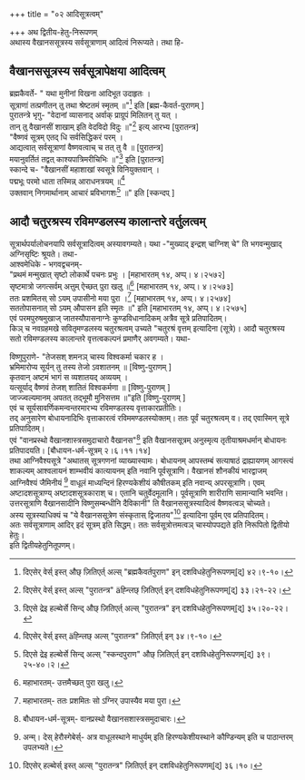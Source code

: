 +++
title = "०२ आदिसूत्रत्वम्"

+++
अथ द्वितीय-हेतु-निरूपणम्  
अथास्य वैखानससूत्रस्य सर्वसूत्राणाम् आदित्वं निरूप्यते। तथा हि-  
    
## वैखानससूत्रस्य सर्वसूत्रापेक्षया आदित्वम्
    
ब्रह्मकैवर्ते- " यथा मुनीनां विखना आदिभूत उदाहृतः ।  
सूत्राणां तत्प्रणीतन् तु तथा श्रेष्टतमं स्मृतम् ॥"[^६०२] इति [ब्रह्म-कैवर्त-पुराणम् ]  
पुरातन्त्रे भृगु- "वेदानां व्यासनाद् अर्वाक् प्राग्रूपं मिलितन् तु यत् ।  
तान् तु वैखानसीं शाखाम् इति वेदविदो विदुः ॥"[^६०३] इत्य् आरभ्य [पुरातन्त्र]  
"वैष्णवं सूत्रम् एतद् धि सर्वसिद्धिकरं परम् ।  
आद्यत्वात् सर्वसूत्राणां वैष्णवत्वाच् च तत् तु वै ॥ [पुरातन्त्र]  
मयानुवर्तितं तद्वत् काश्यपात्रिमरीचिभिः ॥"[^६०४] इति [पुरातन्त्र]  
स्कान्दे च- "वैखानसीं महाशाखां स्वसूत्रे विनियुक्तवान् ।  
पद्मभूः परमो धाता तस्मिन्न् आराधनत्रयम् ॥[^६०५]  
उक्तवान् निगमार्थानाम् आचारं प्रविभागशः[^६०६] ॥" इति [स्कन्दप् ]  
    
## आदौ चतुरश्रस्य रविमण्डलस्य कालान्तरे वर्तुलत्वम्
    
सूत्रार्थपर्यालोचनयापि सर्वसूत्रादित्वम् अस्यावगम्यते। यथा -"मुख्याद् इन्द्रश् चाग्निश् चे" ति भगवन्मुखाद् अग्निसृष्टिः श्रूयते। तथा-  
आश्वमेधिके - भगवद्वचनम्-  
"प्रथमं मन्मुखात् सृष्टो लोकार्थे पचनः प्रभुः । [महाभारतम् १४, अप्प्। ४।२५७२]  
सृष्टमात्रो जगत्सर्वम् अत्तुम् ऐच्छत् पुरा खलु ॥[^६०७] [महाभारतम् १४, अप्प्। ४।२५७३]  
ततः प्रशमितस् सो ऽयम् उपासीनो मया पुरा ।[^६०८] [महाभारतम् १४, अप्प्। ४।२५७४]  
सततोपासनात् सो ऽयम् औपासन इति स्मृतः ॥" इति [महाभारतम् १४, अप्प्। ४।२५७५]  
एवं परमपुरुषमुखाज् जातस्यौपासनाग्नेः कुण्डविधानादिकम् अत्रैव सूत्रे प्रतिपादितम्।  
किञ् च नवग्रहमखे सवितृमण्डलस्य चतुरश्रत्वम् उच्यते "चतुरश्रं वृत्तम् इत्यादिना (सूत्रे)। आदौ चतुरश्रस्य सतो रविमण्डलस्य कालान्तरे वृत्तत्वकल्पनं प्रमाणैर् अवगम्यते। यथा-  
    

[^६०२]: दिएसेर् वेर्स् इस्त् औछ् ज़ितिएर्त् अल्स् "ब्रह्मकैवर्तपुराण" इन् दशविधहेतुनिरूपणम्[द्] ४२।९-१०।  
[^६०३]: दिएसेर् वेर्स् इस्त् अल्स् "पुरातन्त्र" äह्न्लिछ् ज़ितिएर्त् इन् दशविधहेतुनिरूपणम्[द्] ३३।२१-२२।  
[^६०४]: दिएसे द्रेइ हल्ब्वेर्से सिन्द् औछ् ज़ितिएर्त् अल्स् "पुरातन्त्र" इन् दशविधहेतुनिरूपणम्[द्] ३५।२०-२२।  
[^६०५]: दिएसेर् वेर्स् इस्त् äह्न्लिछ् अल्स् "पुरातन्त्र" ज़ितिएर्त् इन् ३४।९-१०।  
[^६०६]: दिएसे द्रेइ हल्ब्वेर्से सिन्द् अल्स् "स्कन्दपुराण" औछ् ज़ितिएर्त् इन् दशविधहेतुनिरूपणम्[द्] ३९।२५-४०।२।  
[^६०७]: महाभारतम्- उत्तमैच्छत् पुरा खलु।  
[^६०८]: महाभारतम्- ततः प्रशमितः सो ऽग्निर् उपास्यैव मया पुरा।   


विष्णुपुराणे- "तेजसश् शमनञ् चास्य विश्वकर्मा चकार ह ।  
भ्रमिमारोप्य सूर्यन् तु तस्य तेजो ऽवशातनम् ॥ [विष्णु-पुराणम् ]  
कृतवान् अष्टमं भागं स व्यशातयद् अव्ययम् ।  
यत्सूर्याद् वैष्णवं तेजश् शातितं विश्वकर्मणा ॥ [विष्णु-पुराणम् ]  
जाज्ज्वल्यमानम् अपतत् तद्भूमौ मुनिसत्तम ॥"इति [विष्णु-पुराणम् ]  
एवं च सूर्यसावर्णिकमन्वन्तरमारभ्य रविमण्डलस्य वृत्ताकारप्रतीतिः।  
तद् अनुसारेण बोधायनादिभिः वृत्ताकारत्वं रविममण्डलस्योक्तम्। ततः पूर्वं चतुरश्रत्वम् व। तद् एवास्मिन् सूत्रे प्रतिपादितम्।  
एवं "वानप्रस्थो वैखानशास्त्रसमुदाचारो वैखानस"[^६०९] इति वैखानससूत्रम् अनुस्मृत्य तृतीयाश्रमधर्मान् बोधायनः प्रतिपादयति। [बौधायन-धर्म-सूत्रम् २।६।११।१४]  
तथा आग्निवैश्यसूत्रे "अथातस् सूत्रगणनां व्याख्यास्यामः। बोधायनम् आपस्तम्बं सत्याषाठं द्राह्यायणम् आगस्त्यं शाकल्यम् आश्वलायनं शाम्भवीयं कात्यायनम् इति नवानि पूर्वसूत्राणि। वैखानसं शौनकीयं भारद्वाजम् आग्निवैश्यं जैमिनीयं [^६१०] वाधूलं माध्यन्दिनं हिरण्यकेशीयं कौषीतकम् इति नवान्य् अपरसूत्राणि। एवम् अष्टादशसूत्राण्य् अष्टादशसूत्रकाराश् च। एतानि चतुर्वेदमूलानि। पूर्वसूत्राणि शारीराणि सामान्यानि भवन्ति। उत्तरसूत्राणि वैखानसादीनि विष्णुसम्बन्धीनि दैविकानी" ति वैखानससूत्रस्यादित्वं वैष्णवत्वञ् चोच्यते।  
अस्य सूत्रस्याधिक्यं च "ये वैखानससूत्रेण संस्कृतास् द्विजातय"[^६११] इत्यादिना पूर्वम् एव प्रतिपादितम्।  
अतः सर्वसूत्राणाम् आदिर् इदं सूत्रम् इति सिद्धम्। ततः सर्वसूत्रोत्तमत्वञ् चास्योपपद्यते इति निरूपितो द्वितीयो हेतुः।  
इति द्वितीयहेतुनितूपणम्।  
    

[^६०९]: बौधायन-धर्म-सूत्रम्- वानप्रस्थो वैखानसशास्त्रसमुदाचारः।  
[^६१०]: अन्म्। देस् हेरौस्गेबेर्स्- अत्र वाधूलस्थाने माधुर्यम् इति हिरण्यकेशीयस्थाने कौण्डिन्यम् इति च पाठान्तरम् उपलभ्यते।  
[^६११]: दिएसेर् हल्ब्वेर्स् इस्त् अल्स् "पुरातन्त्र" ज़ितिएर्त् इन् दशविधहेतुनिरूपणम्[द्] ३६।१०।   

